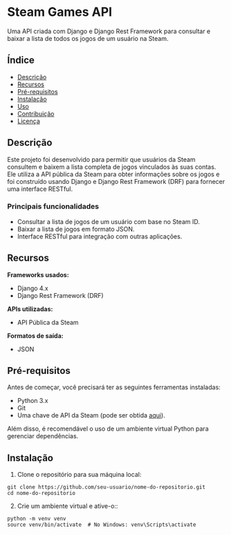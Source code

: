 # Steam Games API
Uma API criada com Django e Django Rest Framework para consultar e baixar a lista de todos os jogos de um usuário na Steam.

## Índice
- [Descrição](#Descrição)
- [Recursos](#Recursos)
- [Pré-requisitos](#Pré-requisitos)
- [Instalação](#Instalação)
- [Uso](#Uso)
- [Contribuição](#Contribuição)
- [Licença](#Licença)

## Descrição
Este projeto foi desenvolvido para permitir que usuários da Steam consultem e baixem a lista completa de jogos vinculados às suas contas. Ele utiliza a API pública da Steam para obter informações sobre os jogos e foi construído usando Django e Django Rest Framework (DRF) para fornecer uma interface RESTful.

### Principais funcionalidades
- Consultar a lista de jogos de um usuário com base no Steam ID.
- Baixar a lista de jogos em formato JSON.
- Interface RESTful para integração com outras aplicações.

## Recursos
__Frameworks usados:__
- Django 4.x
- Django Rest Framework (DRF)
  
__APIs utilizadas:__
- API Pública da Steam
  
__Formatos de saída:__
- JSON

## Pré-requisitos
Antes de começar, você precisará ter as seguintes ferramentas instaladas:

- Python 3.x
- Git
- Uma chave de API da Steam (pode ser obtida [aqui](https://steamcommunity.com/dev/apikey)).
  
Além disso, é recomendável o uso de um ambiente virtual Python para gerenciar dependências.

## Instalação
1. Clone o repositório para sua máquina local:
   
```
git clone https://github.com/seu-usuario/nome-do-repositorio.git
cd nome-do-repositorio
```

2. Crie um ambiente virtual e ative-o::
   
```
python -m venv venv
source venv/bin/activate  # No Windows: venv\Scripts\activate
```
